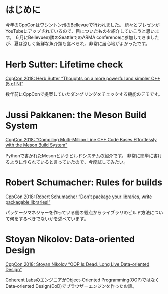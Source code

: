 <!--
title:   CppCon 2018からプレゼンの紹介
tags:    C++,CppCon
id:      724e64f901d4ea441b40
private: false
-->
# はじめに

今年のCppConはワシントン州のBellevueで行われました。
続々とプレゼンがYouTubeにアップされているので、目についたものを紹介していこうと思います。
６月にBellevueの隣のSeattleでのARMA conferenceに参加してきましたが、夏は涼しく新鮮な魚介類も食べられ、非常に居心地がよかったです。


# Herb Sutter: Lifetime check

[CppCon 2018: Herb Sutter “Thoughts on a more powerful and simpler C++ (5 of N)”](https://youtu.be/80BZxujhY38)

数年前にCppConで提案していたダングリングをチェックする機能のデモです。

# Jussi Pakkanen: the Meson Build System

[CppCon 2018: "Compiling Multi-Million Line C++ Code Bases Effortlessly with the Meson Build System"](https://youtu.be/SCZLnopmYBM)

Pythonで書かれたMesonというビルドシステムの紹介です。
非常に簡単に書けるように作られていると言っていたので、今度試してみたい。

# Robert Schumacher: Rules for builds

[CppCon 2018: Robert Schumacher “Don't package your libraries, write packagable libraries!”](https://youtu.be/sBP17HQAQjk)

パッケージマネジャーを作っている側の観点からライブラリのビルド方法について何をするべきでないかを述べています。

# Stoyan Nikolov: Data-oriented Design

[CppCon 2018: Stoyan Nikolov “OOP Is Dead, Long Live Data-oriented Design”](https://youtu.be/yy8jQgmhbAU)

[Coherent Labs](https://coherent-labs.com/)のエンジニアがObject-Oriented Programming(OOP)ではなくData-oriented Design(DoD)でブラウザーエンジンを作ったお話。